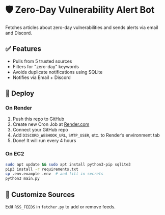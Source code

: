 # 🛡️ Zero-Day Vulnerability Alert Bot

Fetches articles about zero-day vulnerabilities and sends alerts via email and Discord.

## ✅ Features
- Pulls from 5 trusted sources
- Filters for "zero-day" keywords
- Avoids duplicate notifications using SQLite
- Notifies via Email + Discord

## 🚀 Deploy

### On Render
1. Push this repo to GitHub
2. Create new Cron Job at [Render.com](https://render.com)
3. Connect your GitHub repo
4. Add `DISCORD_WEBHOOK_URL`, `SMTP_USER`, etc. to Render’s environment tab
5. Done! It will run every 4 hours

### On EC2
```bash
sudo apt update && sudo apt install python3-pip sqlite3
pip3 install -r requirements.txt
cp .env.example .env  # and fill in secrets
python3 main.py
```

## 🔧 Customize Sources
Edit `RSS_FEEDS` in `fetcher.py` to add or remove feeds.
